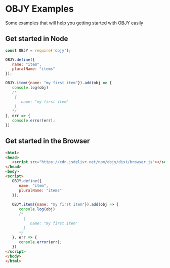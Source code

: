 # OBJY Examples

Some examples that will help you getting started with OBJY easily

## Get started in Node

```javascript
const OBJY = require('objy');

OBJY.define({
   name: "item",
   pluralName: "items"  
});

OBJY.item({name: "my first item"}).add(obj => {
   console.log(obj)
   /*
   	{
   	   name: "my first item"
   	}
   */
}, err => {
   console.error(err);
})
```

## Get started in the Browser

```html
<html>
<head>
   <script src="https://cdn.jsdelivr.net/npm/objy/dist/browser.js"></script>
</head>
<body>
<script>
   OBJY.define({
      name: "item",
      pluralName: "items"  
   });
   
   OBJY.item({name: "my first item"}).add(obj => {
      console.log(obj)
      /*
      	{
      	   name: "my first item"
      	}
      */
   }, err => {
      console.error(err);
   })
</script>
</body>
</html>
```
